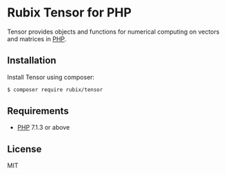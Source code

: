 # Rubix Tensor for PHP
Tensor provides objects and functions for numerical computing on vectors and matrices in [PHP](https://php.net).

## Installation
Install Tensor using composer:
```sh
$ composer require rubix/tensor
```

## Requirements
- [PHP](https://php.net) 7.1.3 or above

## License
MIT
